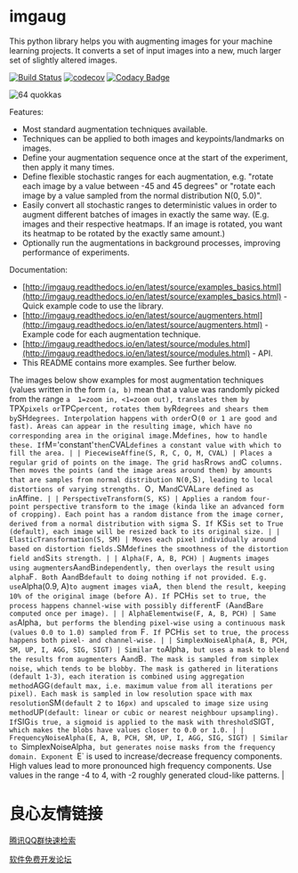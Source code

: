 # imgaug

This python library helps you with augmenting images for your machine learning projects.
It converts a set of input images into a new, much larger set of slightly altered images.

[![Build Status](https://travis-ci.org/aleju/imgaug.svg?branch=master)](https://travis-ci.org/aleju/imgaug)
[![codecov](https://codecov.io/gh/aleju/imgaug/branch/master/graph/badge.svg)](https://codecov.io/gh/aleju/imgaug)
[![Codacy Badge](https://api.codacy.com/project/badge/Grade/1370ce38e99e40af842d47a8dd721444)](https://www.codacy.com/app/aleju/imgaug?utm_source=github.com&amp;utm_medium=referral&amp;utm_content=aleju/imgaug&amp;utm_campaign=Badge_Grade)

![64 quokkas](examples_grid.jpg?raw=true "64 quokkas")

Features:
* Most standard augmentation techniques available.
* Techniques can be applied to both images and keypoints/landmarks on images.
* Define your augmentation sequence once at the start of the experiment, then apply it many times.
* Define flexible stochastic ranges for each augmentation, e.g. "rotate each image by a value between -45 and 45 degrees" or "rotate each image by a value sampled from the normal distribution N(0, 5.0)".
* Easily convert all stochastic ranges to deterministic values in order to augment different batches of images in exactly the same way. (E.g. images and their respective heatmaps. If an image is rotated, you want its heatmap to be rotated by the exactly same amount.)
* Optionally run the augmentations in background processes, improving performance of experiments.

Documentation:
* [http://imgaug.readthedocs.io/en/latest/source/examples_basics.html](http://imgaug.readthedocs.io/en/latest/source/examples_basics.html) - Quick example code to use the library.
* [http://imgaug.readthedocs.io/en/latest/source/augmenters.html](http://imgaug.readthedocs.io/en/latest/source/augmenters.html) - Example code for each augmentation technique.
* [http://imgaug.readthedocs.io/en/latest/source/modules.html](http://imgaug.readthedocs.io/en/latest/source/modules.html) - API.
* This README contains more examples. See further below.

The images below show examples for most augmentation techniques (values written in the form `(a, b)` mean that a value was randomly picked from the range `a  1=zoom in, <1=zoom out), translates them by `TPX` pixels or `TPC` percent, rotates them by `R` degrees and shears them by `SH` degrees. Interpolation happens with order `O` (0 or 1 are good and fast). Areas can appear in the resulting image, which have no corresponding area in the original image. `M` defines, how to handle these. If `M='constant'` then `CVAL` defines a constant value with which to fill the area. |
| PiecewiseAffine(S, R, C, O, M, CVAL) | Places a regular grid of points on the image. The grid has `R` rows and `C` columns. Then moves the points (and the image areas around them) by amounts that are samples from normal distribution N(0,`S`), leading to local distortions of varying strengths. `O`, `M` and `CVAL` are defined as in `Affine`. |
| PerspectiveTransform(S, KS) | Applies a random four-point perspective transform to the image (kinda like an advanced form of cropping). Each point has a random distance from the image corner, derived from a normal distribution with sigma `S`. If `KS` is set to True (default), each image will be resized back to its original size. |
| ElasticTransformation(S, SM) | Moves each pixel individually around based on distortion fields. `SM` defines the smoothness of the distortion field and `S` its strength. |
| Alpha(F, A, B, PCH) | Augments images using augmenters `A` and `B` independently, then overlays the result using alpha `F`. Both `A` and `B` default to doing nothing if not provided. E.g. use `Alpha(0.9, A)` to augment images via `A`, then blend the result, keeping 10% of the original image (before `A`). If `PCH` is set to true, the process happens channel-wise with possibly different `F` (`A` and `B` are computed once per image). |
| AlphaElementwise(F, A, B, PCH) | Same as `Alpha`, but performs the blending pixel-wise using a continuous mask (values 0.0 to 1.0) sampled from `F`. If `PCH` is set to true, the process happens both pixel- and channel-wise. |
| SimplexNoiseAlpha(A, B, PCH, SM, UP, I, AGG, SIG, SIGT) | Similar to `Alpha`, but uses a mask to blend the results from augmenters `A` and `B`. The mask is sampled from simplex noise, which tends to be blobby. The mask is gathered in `I` iterations (default 1-3), each iteration is combined using aggregation method `AGG` (default max, i.e. maximum value from all iterations per pixel). Each mask is sampled in low resolution space with max resolution `SM` (default 2 to 16px) and upscaled to image size using method `UP` (default: linear or cubic or nearest neighbour upsampling). If `SIG` is true, a sigmoid is applied to the mask with threshold `SIGT`, which makes the blobs have values closer to 0.0 or 1.0. |
| FrequencyNoiseAlpha(E, A, B, PCH, SM, UP, I, AGG, SIG, SIGT) | Similar to `SimplexNoiseAlpha`, but generates noise masks from the frequency domain. Exponent `E` is used to increase/decrease frequency components. High values lead to more pronounced high frequency components. Use values in the range -4 to 4, with -2 roughly generated cloud-like patterns. |


 # 良心友情链接

[腾讯QQ群快速检索](http://u.720life.cn/s/8cf73f7c)

[软件免费开发论坛](http://u.720life.cn/s/bbb01dc0)